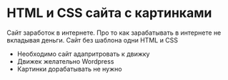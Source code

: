 # HTML и CSS сайта с картинками
Сайт заработок в интернете. Про то как зарабатывать в интернете не вкладывая деньги.
Сайт без шаблона одни HTML и CSS

- Необходимо сайт адапритровать к движку
- Движек желательно Wordpress
- Картинки дорабатывать не нужно